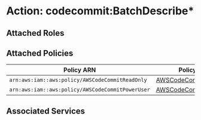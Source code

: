 # Action: codecommit:BatchDescribe*

## Attached Roles

## Attached Policies

| Policy ARN | Policy Name |
|------------|-------------|
| `arn:aws:iam::aws:policy/AWSCodeCommitReadOnly` | [AWSCodeCommitReadOnly](../policies.md#awscodecommitreadonly) |
| `arn:aws:iam::aws:policy/AWSCodeCommitPowerUser` | [AWSCodeCommitPowerUser](../policies.md#awscodecommitpoweruser) |

## Associated Services

